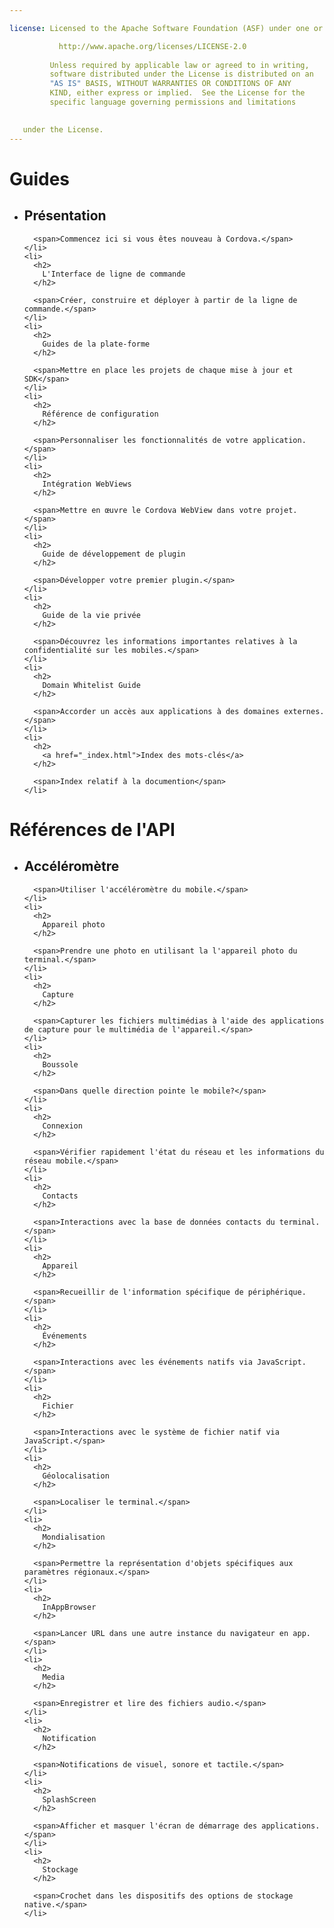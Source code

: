 ```yaml
---

license: Licensed to the Apache Software Foundation (ASF) under one or more contributor license agreements. See the NOTICE file distributed with this work for additional information regarding copyright ownership. The ASF licenses this file to you under the Apache License, Version 2.0 (the "License"); you may not use this file except in compliance with the License. You may obtain a copy of the License at

           http://www.apache.org/licenses/LICENSE-2.0
    
         Unless required by applicable law or agreed to in writing,
         software distributed under the License is distributed on an
         "AS IS" BASIS, WITHOUT WARRANTIES OR CONDITIONS OF ANY
         KIND, either express or implied.  See the License for the
         specific language governing permissions and limitations
    

   under the License.
---
```


<div id="home">
  <h1>
    Guides
  </h1>
  
  <ul>
    <li>
      <h2>
        Présentation
      </h2>
      
      <span>Commencez ici si vous êtes nouveau à Cordova.</span>
    </li>
    <li>
      <h2>
        L'Interface de ligne de commande
      </h2>
      
      <span>Créer, construire et déployer à partir de la ligne de commande.</span>
    </li>
    <li>
      <h2>
        Guides de la plate-forme
      </h2>
      
      <span>Mettre en place les projets de chaque mise à jour et SDK</span>
    </li>
    <li>
      <h2>
        Référence de configuration
      </h2>
      
      <span>Personnaliser les fonctionnalités de votre application.</span>
    </li>
    <li>
      <h2>
        Intégration WebViews
      </h2>
      
      <span>Mettre en œuvre le Cordova WebView dans votre projet.</span>
    </li>
    <li>
      <h2>
        Guide de développement de plugin
      </h2>
      
      <span>Développer votre premier plugin.</span>
    </li>
    <li>
      <h2>
        Guide de la vie privée
      </h2>
      
      <span>Découvrez les informations importantes relatives à la confidentialité sur les mobiles.</span>
    </li>
    <li>
      <h2>
        Domain Whitelist Guide
      </h2>
      
      <span>Accorder un accès aux applications à des domaines externes.</span>
    </li>
    <li>
      <h2>
        <a href="_index.html">Index des mots-clés</a>
      </h2>
      
      <span>Index relatif à la documention</span>
    </li>
  </ul>
  
  <h1>
    Références de l'API
  </h1>
  
  <ul>
    <li>
      <h2>
        Accéléromètre
      </h2>
      
      <span>Utiliser l'accéléromètre du mobile.</span>
    </li>
    <li>
      <h2>
        Appareil photo
      </h2>
      
      <span>Prendre une photo en utilisant la l'appareil photo du terminal.</span>
    </li>
    <li>
      <h2>
        Capture
      </h2>
      
      <span>Capturer les fichiers multimédias à l'aide des applications de capture pour le multimédia de l'appareil.</span>
    </li>
    <li>
      <h2>
        Boussole
      </h2>
      
      <span>Dans quelle direction pointe le mobile?</span>
    </li>
    <li>
      <h2>
        Connexion
      </h2>
      
      <span>Vérifier rapidement l'état du réseau et les informations du réseau mobile.</span>
    </li>
    <li>
      <h2>
        Contacts
      </h2>
      
      <span>Interactions avec la base de données contacts du terminal.</span>
    </li>
    <li>
      <h2>
        Appareil
      </h2>
      
      <span>Recueillir de l'information spécifique de périphérique.</span>
    </li>
    <li>
      <h2>
        Événements
      </h2>
      
      <span>Interactions avec les événements natifs via JavaScript.</span>
    </li>
    <li>
      <h2>
        Fichier
      </h2>
      
      <span>Interactions avec le système de fichier natif via JavaScript.</span>
    </li>
    <li>
      <h2>
        Géolocalisation
      </h2>
      
      <span>Localiser le terminal.</span>
    </li>
    <li>
      <h2>
        Mondialisation
      </h2>
      
      <span>Permettre la représentation d'objets spécifiques aux paramètres régionaux.</span>
    </li>
    <li>
      <h2>
        InAppBrowser
      </h2>
      
      <span>Lancer URL dans une autre instance du navigateur en app.</span>
    </li>
    <li>
      <h2>
        Media
      </h2>
      
      <span>Enregistrer et lire des fichiers audio.</span>
    </li>
    <li>
      <h2>
        Notification
      </h2>
      
      <span>Notifications de visuel, sonore et tactile.</span>
    </li>
    <li>
      <h2>
        SplashScreen
      </h2>
      
      <span>Afficher et masquer l'écran de démarrage des applications.</span>
    </li>
    <li>
      <h2>
        Stockage
      </h2>
      
      <span>Crochet dans les dispositifs des options de stockage native.</span>
    </li>
  </ul>
</div>